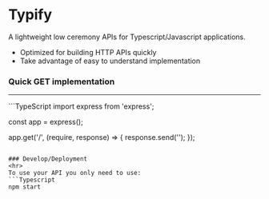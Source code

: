 # Typify

A lightweight low ceremony APIs for Typescript/Javascript applications.

- Optimized for building HTTP APIs quickly
- Take advantage of easy to understand implementation

### Quick GET implementation
<hr>
```TypeScript
import express from 'express';

const app = express();

app.get('/', (require, response) =>
{
    response.send('');
});
```

### Develop/Deployment
<hr>
To use your API you only need to use:
```Typescript
npm start
```
